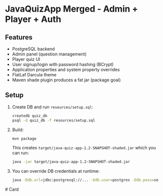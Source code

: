 # JavaQuizApp Merged - Admin + Player + Auth
## Features
- PostgreSQL backend
- Admin panel (question management)
- Player quiz UI
- User signup/login with password hashing (BCrypt)
- Application properties and system property overrides
- FlatLaf Darcula theme
- Maven shade plugin produces a fat jar (package goal)

## Setup
1. Create DB and run `resources/setup.sql`:
   ```bash
   createdb quiz_db
   psql -d quiz_db -f resources/setup.sql
   ```
2. Build:
   ```bash
   mvn package
   ```
   This creates `target/java-quiz-app-1.2-SNAPSHOT-shaded.jar` which you can run:
   ```bash
   java -jar target/java-quiz-app-1.2-SNAPSHOT-shaded.jar
   ```
3. You can override DB credentials at runtime:
   ```bash
   java -Ddb.url=jdbc:postgresql://... -Ddb.user=postgres -Ddb.pass=secret -jar target/....jar
   ```
#   C a r d  
 